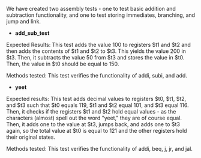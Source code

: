 We have created two assembly tests - one to test basic addition and subtraction functionality, and one to test storing immediates, branching, and jump and link.

* <b> add_sub_test</b>

Expected Results:
This test adds the value 100 to registers $t1 and $t2 and then adds the contents of $t1 and $t2 to $t3. This yields the value 200 in $t3. 
Then, it subtracts the value 50 from $t3 and stores the value in $t0. Then, the value in $t0 should be equal to 150. 

Methods tested:
This test verifies the functionality of addi, subi, and add.

* <b> yeet </b>

Expected results:
This test adds decimal values to registers $t0, $t1, $t2, and $t3 such that $t0 equals 119, $t1 and $t2 equal 101, and $t3 equal 116. Then, it checks if the registers $t1 and $t2 hold equal values -
as the characters (almost) spell out the word "yeet," they are of course equal. Then, it adds one to the value at $t3, jumps back, and 
adds one to $t3 again, so the total value at $t0 is equal to 121 and the other registers hold their original states.

Methods tested:
This test verifies the functionality of addi, beq, j, jr, and jal.
